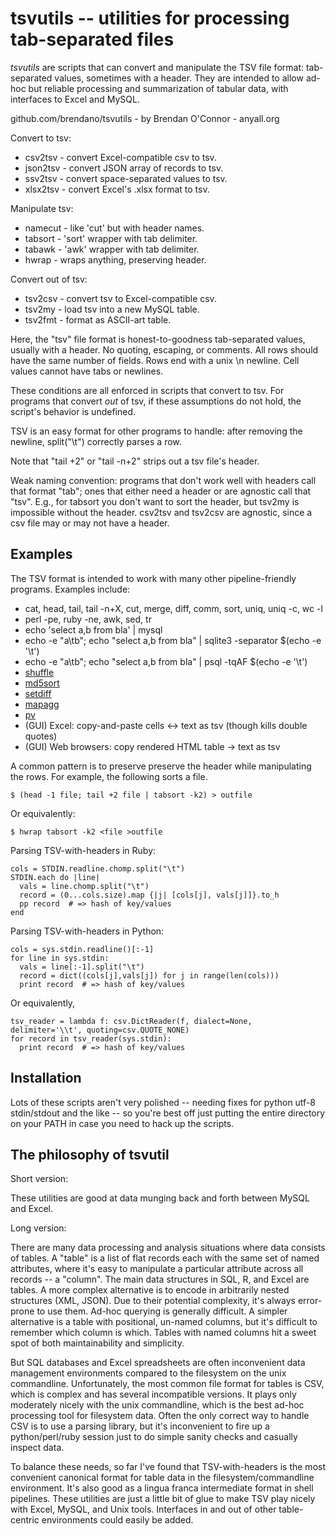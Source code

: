 tsvutils -- utilities for processing tab-separated files
=====================================================================

*tsvutils* are scripts that can convert and manipulate the TSV file format: tab-separated values, sometimes with a header.  They are intended to allow ad-hoc but reliable processing and summarization of tabular data, with interfaces to Excel and MySQL.

github.com/brendano/tsvutils - by Brendan O'Connor - anyall.org


Convert to tsv:

* csv2tsv  - convert Excel-compatible csv to tsv.
* json2tsv - convert JSON array of records to tsv.
* ssv2tsv  - convert space-separated values to tsv.
* xlsx2tsv - convert Excel's .xlsx format to tsv.

Manipulate tsv:

* namecut - like 'cut' but with header names.
* tabsort - 'sort' wrapper with tab delimiter.
* tabawk  - 'awk' wrapper with tab delimiter.
* hwrap   - wraps anything, preserving header.

Convert out of tsv:

* tsv2csv - convert tsv to Excel-compatible csv.
* tsv2my  - load tsv into a new MySQL table.
* tsv2fmt - format as ASCII-art table.

Here, the "tsv" file format is honest-to-goodness tab-separated values, usually with a header.  No quoting, escaping, or comments.  All rows should have the same number of fields.  Rows end with a unix \n newline.  Cell values cannot have tabs or newlines.

These conditions are all enforced in scripts that convert to tsv.  For programs that convert *out* of tsv, if these assumptions do not hold, the script's behavior is undefined.

TSV is an easy format for other programs to handle: after removing the newline, split("\t") correctly parses a row.  

Note that "tail +2" or "tail -n+2" strips out a tsv file's header.

Weak naming convention: programs that don't work well with headers call that format "tab"; ones that either need a header or are agnostic call that "tsv".  E.g., for tabsort you don't want to sort the header, but tsv2my is impossible without the header.  csv2tsv and tsv2csv are agnostic, since a csv file may or may not have a header.


Examples
--------

The TSV format is intended to work with many other pipeline-friendly programs.  Examples include:

* cat, head, tail, tail -n+X, cut, merge, diff, comm, sort, uniq, uniq -c, wc -l
* perl -pe, ruby -ne, awk, sed, tr
* echo 'select a,b from bla' | mysql
* echo -e "a\tb"; echo "select a,b from bla" | sqlite3 -separator $(echo -e '\t')
* echo -e "a\tb"; echo "select a,b from bla" | psql -tqAF $(echo -e '\t')
* [shuffle][sh]
* [md5sort][md]   
* [setdiff][sd]
* [mapagg][ma]
* [pv][pv]
* (GUI) Excel: copy-and-paste cells <-> text as tsv (though kills double quotes)
* (GUI) Web browsers: copy rendered HTML table -> text as tsv

[sh]: http://www.w3.org/People/Bos/Shuffle
[md]: http://gist.github.com/22959
[sd]: http://gist.github.com/22958
[ma]: http://gist.github.com/67656
[pv]: http://www.ivarch.com/programs/pv.shtml


A common pattern is to preserve preserve the header while manipulating the rows.  For example, the following sorts a file.

    $ (head -1 file; tail +2 file | tabsort -k2) > outfile

Or equivalently:

    $ hwrap tabsort -k2 <file >outfile

Parsing TSV-with-headers in Ruby:

    cols = STDIN.readline.chomp.split("\t")
    STDIN.each do |line|
      vals = line.chomp.split("\t")
      record = (0...cols.size).map {|j| [cols[j], vals[j]]}.to_h
      pp record  # => hash of key/values
    end

Parsing TSV-with-headers in Python:

    cols = sys.stdin.readline()[:-1]
    for line in sys.stdin:
      vals = line[:-1].split("\t")
      record = dict((cols[j],vals[j]) for j in range(len(cols)))
      print record  # => hash of key/values

Or equivalently,

    tsv_reader = lambda f: csv.DictReader(f, dialect=None, delimiter='\\t', quoting=csv.QUOTE_NONE)
    for record in tsv_reader(sys.stdin):
      print record  # => hash of key/values


Installation
------------

Lots of these scripts aren't very polished -- needing fixes for python utf-8 stdin/stdout and the like -- so you're best off just putting the entire directory on your PATH in case you need to hack up the scripts.


The philosophy of tsvutil
-------------------------

Short version:

These utilities are good at data munging back and forth between MySQL and Excel.

Long version:

There are many data processing and analysis situations where data consists of tables.  A "table" is a list of flat records each with the same set of named attributes, where it's easy to manipulate a particular attribute across all records -- a "column".  The main data structures in SQL, R, and Excel are tables.  A more complex alternative is to encode in arbitrarily nested structures (XML, JSON).  Due to their potential complexity, it's always error-prone to use them.  Ad-hoc querying is generally difficult.  A simpler alternative is a table with positional, un-named columns, but it's difficult to remember which column is which.  Tables with named columns hit a sweet spot of both maintainability and simplicity.

But SQL databases and Excel spreadsheets are often inconvenient data management environments compared to the filesystem on the unix commandline.  Unfortunately, the most common file format for tables is CSV, which is complex and has several incompatible versions.  It plays only moderately nicely with the unix commandline, which is the best ad-hoc processing tool for filesystem data.  Often the only correct way to handle CSV is to use a parsing library, but it's inconvenient to fire up a python/perl/ruby session just to do simple sanity checks and casually inspect data.

To balance these needs, so far I've found that TSV-with-headers is the most convenient canonical format for table data in the filesystem/commandline environment. It's also good as a lingua franca intermediate format in shell pipelines.  These utilities are just a little bit of glue to make TSV play nicely with Excel, MySQL, and Unix tools.  Interfaces in and out of other table-centric environments could easily be added.


